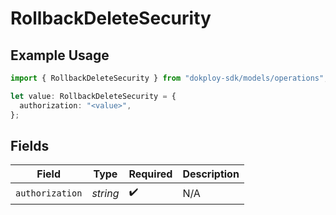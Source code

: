# RollbackDeleteSecurity

## Example Usage

```typescript
import { RollbackDeleteSecurity } from "dokploy-sdk/models/operations";

let value: RollbackDeleteSecurity = {
  authorization: "<value>",
};
```

## Fields

| Field              | Type               | Required           | Description        |
| ------------------ | ------------------ | ------------------ | ------------------ |
| `authorization`    | *string*           | :heavy_check_mark: | N/A                |